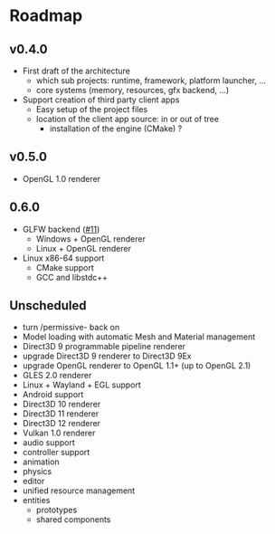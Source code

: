 # Roadmap
## v0.4.0
* First draft of the architecture
  * which sub projects: runtime, framework, platform launcher, ...
  * core systems (memory, resources, gfx backend, ...)
* Support creation of third party client apps
  * Easy setup of the project files
  * location of the client app source: in or out of tree
    * installation of the engine (CMake) ?

## v0.5.0
* OpenGL 1.0 renderer

## 0.6.0
* GLFW backend ([#11](https://github.com/juli27/basaltcpp/issues/11))
  * Windows + OpenGL renderer
  * Linux + OpenGL renderer
* Linux x86-64 support
  * CMake support
  * GCC and libstdc++

## Unscheduled
* turn /permissive- back on
* Model loading with automatic Mesh and Material management
* Direct3D 9 programmable pipeline renderer
* upgrade Direct3D 9 renderer to Direct3D 9Ex
* upgrade OpenGL renderer to OpenGL 1.1+ (up to OpenGL 2.1)
* GLES 2.0 renderer
* Linux + Wayland + EGL support
* Android support
* Direct3D 10 renderer
* Direct3D 11 renderer
* Direct3D 12 renderer
* Vulkan 1.0 renderer
* audio support
* controller support
* animation
* physics
* editor
* unified resource management
* entities
  * prototypes
  * shared components
